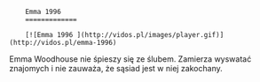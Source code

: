 
        Emma 1996 
        =============
        
        [![Emma 1996 ](http://vidos.pl/images/player.gif)](http://vidos.pl/emma-1996)
        
        
 Emma Woodhouse nie śpieszy się ze ślubem. Zamierza wyswatać znajomych i nie zauważa, że sąsiad jest w niej zakochany.
    